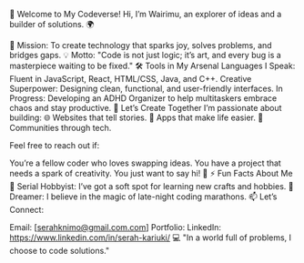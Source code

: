 🌟 Welcome to My Codeverse!
Hi, I’m Wairimu, an explorer of ideas and a builder of solutions. 🌍

🚀 Mission: To create technology that sparks joy, solves problems, and bridges gaps.
💡 Motto: "Code is not just logic; it’s art, and every bug is a masterpiece waiting to be fixed."
🛠️ Tools in My Arsenal
Languages I Speak: Fluent in JavaScript, React, HTML/CSS, Java, and C++.
Creative Superpower: Designing clean, functional, and user-friendly interfaces.
In Progress: Developing an ADHD Organizer to help multitaskers embrace chaos and stay productive.
🎯 Let’s Create Together
I’m passionate about building:
🌐 Websites that tell stories.
📱 Apps that make life easier.
🤝 Communities through tech.

Feel free to reach out if:

You’re a fellow coder who loves swapping ideas.
You have a project that needs a spark of creativity.
You just want to say hi! 👋
⚡ Fun Facts About Me
🎨 Serial Hobbyist: I’ve got a soft spot for learning new crafts and hobbies.
🌌 Dreamer: I believe in the magic of late-night coding marathons.
📫 Let’s Connect:

Email: [serahknimo@gmail.com.com]
Portfolio: 
LinkedIn: https://www.linkedin.com/in/serah-kariuki/
💻 "In a world full of problems, I choose to code solutions."
